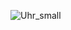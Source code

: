 ![Uhr_small](https://github.com/MartinPetermann/watch-apps/assets/159910240/ead4bda6-174f-479a-beb8-1c3a33672cf7)
